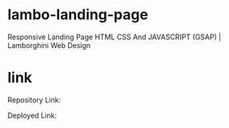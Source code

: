 # lambo-landing-page
Responsive Landing Page HTML CSS And JAVASCRIPT (GSAP) | Lamborghini Web Design

# link
Repository Link:

Deployed Link:
